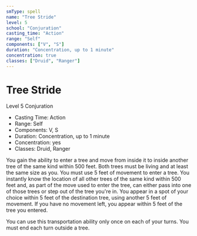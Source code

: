 ```yaml
---
smType: spell
name: "Tree Stride"
level: 5
school: "Conjuration"
casting_time: "Action"
range: "Self"
components: ["V", "S"]
duration: "Concentration, up to 1 minute"
concentration: true
classes: ["Druid", "Ranger"]
---
```


# Tree Stride
Level 5 Conjuration

- Casting Time: Action
- Range: Self
- Components: V, S
- Duration: Concentration, up to 1 minute
- Concentration: yes
- Classes: Druid, Ranger

You gain the ability to enter a tree and move from inside it to inside another tree of the same kind within 500 feet. Both trees must be living and at least the same size as you. You must use 5 feet of movement to enter a tree. You instantly know the location of all other trees of the same kind within 500 feet and, as part of the move used to enter the tree, can either pass into one of those trees or step out of the tree you're in. You appear in a spot of your choice within 5 feet of the destination tree, using another 5 feet of movement. If you have no movement left, you appear within 5 feet of the tree you entered.

You can use this transportation ability only once on each of your turns. You must end each turn outside a tree.
